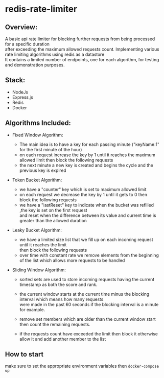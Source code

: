 # redis-rate-limiter

## Overview:

A basic api rate limiter for blocking further requests from being processed for a specific duration <br />
after exceeding the maximum allowed requests count. Implementing various rate limiting algorithms using redis as a datastore <br />
It contains a limited number of endpoints, one for each algorithm, for testing and demonstration purposes.

## Stack:

- NodeJs
- Express.js
- Redis
- Docker

## Algorithms Included:

- Fixed Window Algorithm:
  - The main idea is to have a key for each passing minute ("keyName:1" for the first minute of the hour)
  - on each request increase the key by 1 until it reaches the maximum allowed limit then block the following requests
  - the next minute a new key is created and begins the cycle and the previous key is expired
- Token Bucket Algorithm:
  - we have a "counter" key which is set to maximum allowed limit
  - on each request we decrease the key by 1 until it gets to 0 then block the following requests
  - we have a "lastReset" key to indicate when the bucket was refilled ,the key is set on the first request <br />
    and reset when the difference between its value and current time is greater than the allowed duration
- Leaky Bucket Algorithm:
  - we have a limited size list that we fill up on each incoming request until it reaches the limit <br />
    then block the following requests
  - over time with constant rate we remove elements from the beginning of the list which allows more requests to be handled
- Sliding Window Algorithm:

  - sorted sets are used to store incoming requests having the current timestamp as both the score and rank.

  - the current window starts at the current time minus the blocking interval which means how many requests <br />
    were made in the past 60 seconds if the blocking interval is a minute for example.
  - remove set members which are older than the current window start then count the remaining requests.

  - if the requests count have exceeded the limit then block it otherwise allow it and add another member to the list

## How to start

make sure to set the appropriate environment variables then `docker-compose up`
